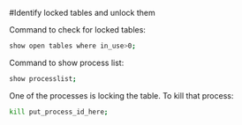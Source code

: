 #Identify locked tables and unlock them

Command to check for locked tables:
```bash
show open tables where in_use>0;
```

Command to show process list:
```bash
show processlist;
```

One of the processes is locking the table.  To kill that process:
```bash
kill put_process_id_here;
```
